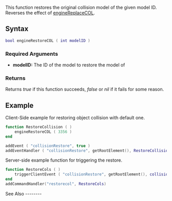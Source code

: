 This function restores the original collision model of the given model ID. Reverses the effect of [engineReplaceCOL](/docs/enginereplacecol.md "wikilink").

Syntax
------

``` lua
bool engineRestoreCOL ( int modelID )
```

### Required Arguments

-   **modelID:** The ID of the model to restore the model of

### Returns

Returns *true* if this function succeeds, *false* or *nil* if it fails for some reason.

Example
-------

<section name="Client" class="client" show="true">
Client-Side example for restoring object collision with default one.

``` lua
function RestoreCollision ( )
    engineRestoreCOL ( 3356 )
end

addEvent ( "collisionRestore", true )
addEventHandler ( "collisionRestore", getRootElement(), RestoreCollision )
```

</section>
<section name="Server" class="server" show="true">
Server-side example function for triggering the restore.

``` lua
function RestoreCols ( )
    triggerClientEvent ( "collisionRestore", getRootElement(), collisionRestore )
end
addCommandHandler("restorecol", RestoreCols)
```

</section>
See Also
--------
